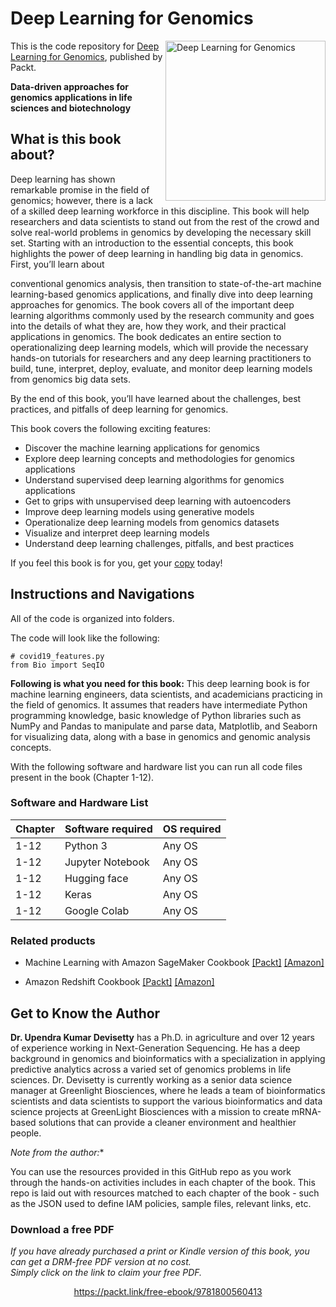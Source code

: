# Deep Learning for Genomics

<a href="https://www.amazon.in/Deep-Learning-Genomics-methodologies-Biotechnology-ebook/dp/B0BJ5DF6QB/ref=sr_1_3?keywords=Deep+Learning+for+Genomics&qid=1667888568&sr=8-3"><img src="https://m.media-amazon.com/images/I/414ZgQYBCqL.jpg" alt="Deep Learning for Genomics" height="256px" align="right"></a>

This is the code repository for [Deep Learning for Genomics](https://www.amazon.in/Deep-Learning-Genomics-methodologies-Biotechnology-ebook/dp/B0BJ5DF6QB/ref=sr_1_3?keywords=Deep+Learning+for+Genomics&qid=1667888568&sr=8-3), published by Packt.

**Data-driven approaches for genomics applications in life sciences and biotechnology**

## What is this book about?

Deep learning has shown remarkable promise in the field of genomics; however, there is a lack of a skilled deep learning workforce in this discipline. This book will help researchers and data scientists to stand out from the rest of the crowd and solve real-world problems in genomics by developing the necessary skill set. Starting with an introduction to the essential concepts, this book highlights the power of deep learning in handling big data in genomics. First, you’ll learn about 

conventional genomics analysis, then transition to state-of-the-art machine learning-based genomics applications, and finally dive into deep learning approaches for genomics. The book covers all of the important deep learning algorithms commonly used by the research community and goes into the details of what they are, how they work, and their practical applications in genomics. The book dedicates an entire section to operationalizing deep learning models, which will provide the necessary hands-on tutorials for researchers and any deep learning practitioners to build, tune, interpret, deploy, evaluate, and monitor deep learning models from genomics big data sets.

By the end of this book, you’ll have learned about the challenges, best practices, and pitfalls of deep learning for genomics.

This book covers the following exciting features: 
* Discover the machine learning applications for genomics
* Explore deep learning concepts and methodologies for genomics applications
* Understand supervised deep learning algorithms for genomics applications
* Get to grips with unsupervised deep learning with autoencoders
* Improve deep learning models using generative models
* Operationalize deep learning models from genomics datasets
* Visualize and interpret deep learning models
* Understand deep learning challenges, pitfalls, and best practices

If you feel this book is for you, get your [copy](https://www.amazon.in/Deep-Learning-Genomics-methodologies-Biotechnology-ebook/dp/B0BJ5DF6QB/ref=sr_1_3?keywords=Deep+Learning+for+Genomics&qid=1667888568&sr=8-3) today!

## Instructions and Navigations
All of the code is organized into folders.

The code will look like the following:
```
# covid19_features.py
from Bio import SeqIO
```
**Following is what you need for this book:**
This deep learning book is for machine learning engineers, data scientists, and academicians practicing in the field of genomics. It assumes that readers have intermediate Python programming knowledge, basic knowledge of Python libraries such as NumPy and Pandas to manipulate and parse data, Matplotlib, and Seaborn for visualizing data, along with a base in genomics and genomic analysis concepts.

With the following software and hardware list you can run all code files present in the book (Chapter 1-12).

### Software and Hardware List

| Chapter  | Software required                                                                    | OS required                        |
| -------- | -------------------------------------------------------------------------------------| -----------------------------------|
|  	1-12	   |   Python 3                                			  | Any OS | 		
|  	1-12	   |   	Jupyter Notebook                                  			  | Any OS | 		
|  	1-12	   |   	Hugging face                                  			  | Any OS | 		
|  	1-12	   |   	Keras                                  			  | Any OS | 		
|  	1-12	   |   	Google Colab                                  			  | Any OS | 		


### Related products <Other books you may enjoy>
* Machine Learning with Amazon SageMaker Cookbook  [[Packt]](https://www.packtpub.com/product/machine-learning-with-amazon-sagemaker-cookbook/9781800567030) [[Amazon]](https://www.amazon.in/Machine-Learning-Amazon-SageMaker-Cookbook/dp/1800567030/ref=sr_1_3?keywords=Machine+Learning+with+Amazon+SageMaker+Cookbook&qid=1638759383&sr=8-3)
  
* Amazon Redshift Cookbook  [[Packt]](https://www.packtpub.com/product/amazon-redshift-cookbook/9781800569683) [[Amazon]](https://www.amazon.in/Amazon-Redshift-Cookbook-warehousing-solutions/dp/1800569688/ref=sr_1_1?keywords=Amazon+Redshift+Cookbook&qid=1638759416&sr=8-1)
  
## Get to Know the Author
**Dr. Upendra Kumar Devisetty** has a Ph.D. in agriculture and over 12 years of experience working in Next-Generation Sequencing. He has a deep background in genomics and bioinformatics with a specialization in applying predictive analytics across a varied set of genomics problems in life sciences. Dr. Devisetty is currently working as a senior data science manager at Greenlight Biosciences, where he leads a team of bioinformatics scientists and data scientists to support the various bioinformatics and data science projects at GreenLight Biosciences with a mission to create mRNA-based solutions that can provide a cleaner environment and healthier people.

*Note from the author:**

You can use the resources provided in this GitHub repo as you work through the hands-on activities includes in each chapter of the book. This repo is laid out with resources matched to each chapter of the book - such as the JSON used to define IAM policies, sample files, relevant links, etc. 
### Download a free PDF

 <i>If you have already purchased a print or Kindle version of this book, you can get a DRM-free PDF version at no cost.<br>Simply click on the link to claim your free PDF.</i>
<p align="center"> <a href="https://packt.link/free-ebook/9781800560413">https://packt.link/free-ebook/9781800560413 </a> </p>
